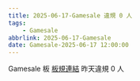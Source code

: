 ```yaml
---
title: 2025-06-17-Gamesale 違規 0 人
tags:
    - Gamesale
abbrlink: 2025-06-17-Gamesale
date: Gamesale-2025-06-17 12:00:00
---
```

Gamesale 板 [板規連結](https://www.ptt.cc/bbs/Gossiping/M.1637425085.A.07D.html)
昨天違規 0 人
